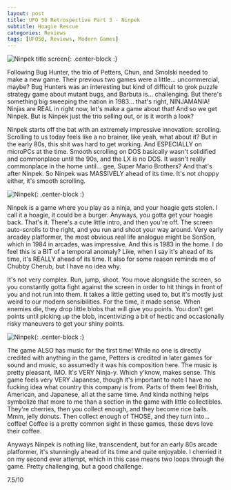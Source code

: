 ```yaml
---
layout: post
title: UFO 50 Retrospective Part 3 - Ninpek
subtitle: Hoagie Rescue
categories: Reviews
tags: [UFO50, Reviews, Modern Games]
---
```


![Ninpek title screen](https://imgur.com/2TZ4O53.png){: .center-block :}

Following Bug Hunter, the trio of Petters, Chun, and Smolski needed to make a new game. Their previous two games were a little... uncommercial, maybe? Bug Hunters was an interesting but kind of difficult to grok puzzle strategy game about mutant bugs, and Barbuta is... challenging. But there's something big sweeping the nation in 1983... that's right, NINJAMANIA! Ninjas are REAL in right now, let's make a game about that! And so we get Ninpek. But is Ninpek just the trio selling out, or is it worth a look?

Ninpek starts off the bat with an extremely impressive innovation: scrolling. Scrolling to us today feels like a no brainer, like yeah, what about it? But in the early 80s, this shit was hard to get working. And ESPECIALLY on microPCs at the time. Smooth scrolling on DOS basically wasn't solidified and commonplace until the 90s, and the LX is no DOS. It wasn't really commonplace in the home until... gee, Super Mario Brothers? And that's after Ninpek. So Ninpek was MASSIVELY ahead of its time. It's not choppy either, it's smooth scrolling.

![Ninpek](https://imgur.com/HLp9426.png){: .center-block :}

Ninpek is a game where you play as a ninja, and your hoagie gets stolen. I call it a hoagie, it could be a burger. Anyways, you gotta get your hoagie back. That's it. There's a cute little intro, and then you're off. The screen auto-scrolls to the right, and you run and shoot your way around. Very early arcadey platformer, the most obvious real life analogue might be SonSon, which in 1984 in arcades, was impressive. And this is 1983 in the home. I do feel this is a BIT of a temporal anomaly? Like, when I say it's ahead of its time, it's REALLY ahead of its time. It also for some reason reminds me of Chubby Cherub, but I have no idea why.

It's not very complex. Run, jump, shoot. You move alongside the screen, so you constantly gotta fight against the screen in order to hit things in front of you and not run into them. It takes a little getting used to, but it's mostly just weird to our modern sensibilities. For the time, it made sense. When enemies die, they drop little blobs that will give you points. You don't get points until picking up the blob, incentivizing a bit of hectic and occasionally risky maneuvers to get your shiny points.

![Ninpek](https://imgur.com/Muh7ETS.png){: .center-block :}

The game ALSO has music for the first time! While no one is directly credited with anything in the game, Petters is credited in later games for sound and music, so assumedly it was his composition here. The music is pretty pleasant, IMO. It's VERY Ninja-y. Which y'know, makes sense. This game feels very VERY Japanese, though it's important to note I have no fucking idea what country this company is from. Parts of them feel British, American, and Japanese, all at the same time. And kinda nothing helps symbolize that more to me than a section in the game with little collectibles. They're cherries, then you collect enough, and they become rice balls. Mmm, jelly donuts. Then collect enough of THOSE, and they turn into... coffee! Coffee is a pretty common sight in these games, these devs love their coffee.

Anyways Ninpek is nothing like, transcendent, but for an early 80s arcade platformer, it's stunningly ahead of its time and quite enjoyable. I cherried it on my second ever attempt, which in this case means two loops through the game. Pretty challenging, but a good challenge.

7.5/10 